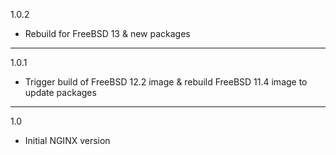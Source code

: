 1.0.2

* Rebuild for FreeBSD 13 & new packages

---

1.0.1

* Trigger build of FreeBSD 12.2 image & rebuild FreeBSD 11.4 image to update packages

---

1.0

* Initial NGINX version
